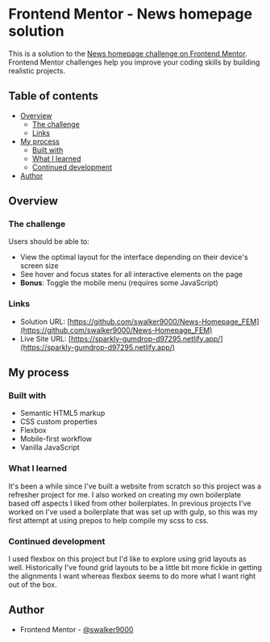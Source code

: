 # Frontend Mentor - News homepage solution

This is a solution to the [News homepage challenge on Frontend Mentor](https://www.frontendmentor.io/challenges/news-homepage-H6SWTa1MFl). Frontend Mentor challenges help you improve your coding skills by building realistic projects. 

## Table of contents

- [Overview](#overview)
  - [The challenge](#the-challenge)
  - [Links](#links)
- [My process](#my-process)
  - [Built with](#built-with)
  - [What I learned](#what-i-learned)
  - [Continued development](#continued-development)
- [Author](#author)

## Overview

### The challenge

Users should be able to:

- View the optimal layout for the interface depending on their device's screen size
- See hover and focus states for all interactive elements on the page
- **Bonus**: Toggle the mobile menu (requires some JavaScript)


### Links

- Solution URL: [https://github.com/swalker9000/News-Homepage_FEM](https://github.com/swalker9000/News-Homepage_FEM)
- Live Site URL: [https://sparkly-gumdrop-d97295.netlify.app/](https://sparkly-gumdrop-d97295.netlify.app/)

## My process

### Built with

- Semantic HTML5 markup
- CSS custom properties
- Flexbox
- Mobile-first workflow
- Vanilla JavaScript

### What I learned

It's been a while since I've built a website from scratch so this project was a refresher project for me. I also worked on creating my own boilerplate based off aspects I liked from other boilerplates. In previous projects I've worked on I've used a boilerplate that was set up with gulp, so this was my first attempt at using prepos to help compile my scss to css. 


### Continued development

I used flexbox on this project but I'd like to explore using grid layouts as well. Historically I've found grid layouts to be a little bit more fickle in getting the alignments I want whereas flexbox seems to do more what I want right out of the box. 

## Author

- Frontend Mentor - [@swalker9000](https://www.frontendmentor.io/profile/swalker9000)
